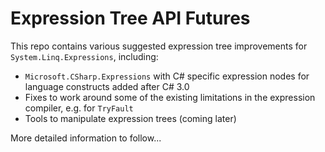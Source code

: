 # Expression Tree API Futures

This repo contains various suggested expression tree improvements for `System.Linq.Expressions`, including:

- `Microsoft.CSharp.Expressions` with C# specific expression nodes for language constructs added after C# 3.0
- Fixes to work around some of the existing limitations in the expression compiler, e.g. for `TryFault`
- Tools to manipulate expression trees (coming later)

More detailed information to follow...
